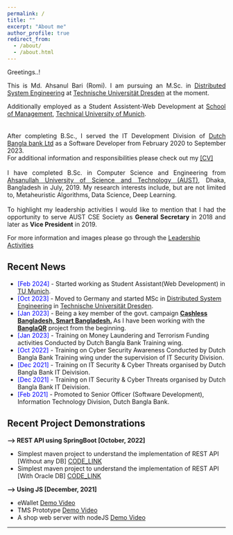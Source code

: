 ```yaml
---
permalink: /
title: ""
excerpt: "About me"
author_profile: true
redirect_from:
  - /about/
  - /about.html
---
```

Greetings..!

<div style="text-align: justify"> 

This is Md. Ahsanul Bari (Romi). I am pursuing an M.Sc. in <a href="https://tu-dresden.de/ing/informatik/studium/studienangebot/master-studiengaenge/distributed-systems-engineering"> Distributed System Engineering</a> at <a href="https://tu-dresden.de/">Technische Universität Dresden</a> at the moment.<br /> 

Additionally employed as a Student Assistent-Web Development at <a href="https://www.mgt.tum.de/">School of Management</a>, <a href="https://www.tum.de/">Technical University of Munich</a>. <br />  
<br />
After completing B.Sc., I served the IT Development Division of <a href="https://www.dutchbanglabank.com/"> Dutch Bangla bank Ltd</a> as a Software Developer from February 2020 to September 2023. <br />
For additional information and responsibilities please check out my <a href="https://ahsanulbariromi.github.io/ahsanul-bari.github.io/cv/">[CV]</a><br />
<br />
I have completed B.Sc. in Computer Science and Engineering from <a href="http://aust.edu/">Ahsanullah University of Science and Technology (AUST)</a>, Dhaka, Bangladesh in July, 2019. My research interests include, but are not limited to, Metaheuristic Algorithms, Data Science, Deep Learning.<br />
<br />
To highlight my leadership activities I would like to mention that I had the opportunity to serve AUST CSE Society as <b> General Secretary </b> in 2018 and later as <b> Vice President</b> in 2019.</div>
For more information and images please go through the [Leadership Activities](https://ahsanulbariromi.github.io/ahsanul-bari.github.io/activities/)<br />


## Recent News
- <span style="color:Blue"> [Feb 2024] </span> - Started working as Student Assistant(Web Development) in [TU Munich](https://www.tum.de/).
- <span style="color:Blue"> [Oct 2023] </span> - Moved to Germany and started MSc in [Distributed System Engineering](https://tu-dresden.de/ing/informatik/studium/studienangebot/master-studiengaenge/distributed-systems-engineering) in [Technische Universität Dresden](https://tu-dresden.de/).
- <span style="color:Blue"> [Jan 2023] </span> - Being a key member of the govt. campaign <b> [Cashless Bangladesh, Smart Bangladesh.](https://thefinancialexpress.com.bd/economy/cashless-bd-campaign-starts-in-dhaka-1674098317) </b> As I have been working with the <b>[BanglaQR](https://sslcommerz.com/bangla-qr/)</b> project from the beginning.
- <span style="color:Blue"> [Jan 2023] </span> - Training on Money Laundering and Terrorism Funding activities Conducted by Dutch Bangla Bank Training wing.
- <span style="color:Blue"> [Oct 2022] </span> - Training on Cyber Security Awareness Conducted by Dutch Bangla Bank Training wing under the supervision of IT Security Division.
- <span style="color:Blue"> [Dec 2021] </span> - Training on IT Security & Cyber Threats organised by Dutch Bangla Bank IT Deivision.
- <span style="color:Blue"> [Dec 2021] </span> - Training on IT Security & Cyber Threats organised by Dutch Bangla Bank IT Deivision.
- <span style="color:Blue"> [Feb 2021] </span> - Promoted to Senior Officer (Software Development), Information Technology Division, Dutch Bangla Bank.

## Recent Project Demonstrations 

<b>--> REST API using SpringBoot [October, 2022] </b>

- Simplest maven project to understand the implementation of REST API [Without any DB] [CODE_LINK](https://github.com/AhsanulBariRomi/Simple_SpringBoot_REST) <br />
- Simplest maven project to understand the implementation of REST API [With Oracle DB] [CODE_LINK](https://github.com/AhsanulBariRomi/SpringBoot_REST_withDao)

<b>--> Using JS [December, 2021] </b>

- eWallet [Demo Video](https://www.youtube.com/watch?v=RC4LydV7VXs) <br />
- TMS Prototype [Demo Video](https://www.youtube.com/watch?v=TfQlj9YMgtM) <br />
- A shop web server with nodeJS [Demo Video](https://www.youtube.com/watch?v=FJtUcVkxkIQ)

---
